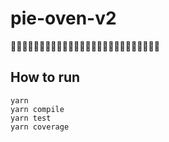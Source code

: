 # pie-oven-v2

👩‍🍳👩‍🍳👩‍🍳👩‍🍳👩‍🍳👩‍🍳👨‍🍳👨‍🍳👩‍🍳👩‍🍳👩‍🍳👩‍🍳👨‍🍳

## How to run

```
yarn
yarn compile
yarn test
yarn coverage
```